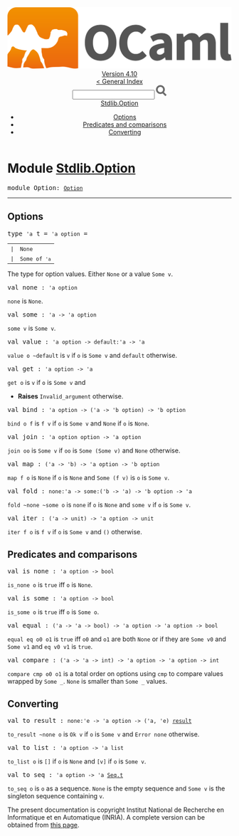 <!-- ((! set title API !)) ((! set documentation !)) ((! set api !)) ((! set nobreadcrumb !)) -->
<div class="api"><header><nav class="toc brand"><a class="brand" href="https://ocaml.org/"><img src="colour-logo-gray.svg" class="svg" alt="OCaml"></a></nav><nav class="toc"><div class="toc_version"><a href="/docs" id="version-select">Version 4.10</a></div><a href="index.html">&lt; General Index</a><div class="api_search"><input type="text" name="apisearch" id="api_search" oninput="mySearch(false);" onkeypress="this.oninput();" onclick="this.oninput();" onpaste="this.oninput();">
<img src="search_icon.svg" alt="Search" class="svg" onclick="mySearch(false)"></div>
<div id="search_results"></div><div class="toc_title"><a href="#top">Stdlib.Option</a></div><ul><li><a href="#options">Options</a></li><li><a href="#preds">Predicates and comparisons</a></li><li><a href="#convert">Converting</a></li></ul></nav></header>

<h1>Module <a href="type_Stdlib.Option.html">Stdlib.Option</a></h1>

<pre><span id="MODULEOption"><span class="keyword">module</span> Option</span>: <code class="type"><a href="Option.html">Option</a></code></pre><hr width="100%">
<h2 id="options">Options</h2>
<pre><span id="TYPEt"><span class="keyword">type</span> <code class="type">'a</code> t</span> = <code class="type">'a option</code> = </pre><table class="typetable">
<tbody><tr>
<td align="left" valign="top">
<code><span class="keyword">|</span></code></td>
<td align="left" valign="top">
<code><span id="TYPEELTt.None"><span class="constructor">None</span></span></code></td>

</tr>
<tr>
<td align="left" valign="top">
<code><span class="keyword">|</span></code></td>
<td align="left" valign="top">
<code><span id="TYPEELTt.Some"><span class="constructor">Some</span></span> <span class="keyword">of</span> <code class="type">'a</code></code></td>

</tr></tbody></table>

<div class="info ">
<div class="info-desc">
<p>The type for option values. Either <code class="code"><span class="constructor">None</span></code> or a value <code class="code"><span class="constructor">Some</span>&nbsp;v</code>.</p>
</div>
</div>


<pre><span id="VALnone"><span class="keyword">val</span> none</span> : <code class="type">'a option</code></pre><div class="info ">
<div class="info-desc">
<p><code class="code">none</code> is <code class="code"><span class="constructor">None</span></code>.</p>
</div>
</div>

<pre><span id="VALsome"><span class="keyword">val</span> some</span> : <code class="type">'a -&gt; 'a option</code></pre><div class="info ">
<div class="info-desc">
<p><code class="code">some&nbsp;v</code> is <code class="code"><span class="constructor">Some</span>&nbsp;v</code>.</p>
</div>
</div>

<pre><span id="VALvalue"><span class="keyword">val</span> value</span> : <code class="type">'a option -&gt; default:'a -&gt; 'a</code></pre><div class="info ">
<div class="info-desc">
<p><code class="code">value&nbsp;o&nbsp;~default</code> is <code class="code">v</code> if <code class="code">o</code> is <code class="code"><span class="constructor">Some</span>&nbsp;v</code> and <code class="code">default</code> otherwise.</p>
</div>
</div>

<pre><span id="VALget"><span class="keyword">val</span> get</span> : <code class="type">'a option -&gt; 'a</code></pre><div class="info ">
<div class="info-desc">
<p><code class="code">get&nbsp;o</code> is <code class="code">v</code> if <code class="code">o</code> is <code class="code"><span class="constructor">Some</span>&nbsp;v</code> and</p>
</div>
<ul class="info-attributes">
<li><b>Raises</b> <code>Invalid_argument</code> otherwise.</li>
</ul>
</div>

<pre><span id="VALbind"><span class="keyword">val</span> bind</span> : <code class="type">'a option -&gt; ('a -&gt; 'b option) -&gt; 'b option</code></pre><div class="info ">
<div class="info-desc">
<p><code class="code">bind&nbsp;o&nbsp;f</code> is <code class="code">f&nbsp;v</code> if <code class="code">o</code> is <code class="code"><span class="constructor">Some</span>&nbsp;v</code> and <code class="code"><span class="constructor">None</span></code> if <code class="code">o</code> is <code class="code"><span class="constructor">None</span></code>.</p>
</div>
</div>

<pre><span id="VALjoin"><span class="keyword">val</span> join</span> : <code class="type">'a option option -&gt; 'a option</code></pre><div class="info ">
<div class="info-desc">
<p><code class="code">join&nbsp;oo</code> is <code class="code"><span class="constructor">Some</span>&nbsp;v</code> if <code class="code">oo</code> is <code class="code"><span class="constructor">Some</span>&nbsp;(<span class="constructor">Some</span>&nbsp;v)</code> and <code class="code"><span class="constructor">None</span></code> otherwise.</p>
</div>
</div>

<pre><span id="VALmap"><span class="keyword">val</span> map</span> : <code class="type">('a -&gt; 'b) -&gt; 'a option -&gt; 'b option</code></pre><div class="info ">
<div class="info-desc">
<p><code class="code">map&nbsp;f&nbsp;o</code> is <code class="code"><span class="constructor">None</span></code> if <code class="code">o</code> is <code class="code"><span class="constructor">None</span></code> and <code class="code"><span class="constructor">Some</span>&nbsp;(f&nbsp;v)</code> is <code class="code">o</code> is <code class="code"><span class="constructor">Some</span>&nbsp;v</code>.</p>
</div>
</div>

<pre><span id="VALfold"><span class="keyword">val</span> fold</span> : <code class="type">none:'a -&gt; some:('b -&gt; 'a) -&gt; 'b option -&gt; 'a</code></pre><div class="info ">
<div class="info-desc">
<p><code class="code">fold&nbsp;~none&nbsp;~some&nbsp;o</code> is <code class="code">none</code> if <code class="code">o</code> is <code class="code"><span class="constructor">None</span></code> and <code class="code">some&nbsp;v</code> if <code class="code">o</code> is
    <code class="code"><span class="constructor">Some</span>&nbsp;v</code>.</p>
</div>
</div>

<pre><span id="VALiter"><span class="keyword">val</span> iter</span> : <code class="type">('a -&gt; unit) -&gt; 'a option -&gt; unit</code></pre><div class="info ">
<div class="info-desc">
<p><code class="code">iter&nbsp;f&nbsp;o</code> is <code class="code">f&nbsp;v</code> if <code class="code">o</code> is <code class="code"><span class="constructor">Some</span>&nbsp;v</code> and <code class="code">()</code> otherwise.</p>
</div>
</div>
<h2 id="preds">Predicates and comparisons</h2>
<pre><span id="VALis_none"><span class="keyword">val</span> is_none</span> : <code class="type">'a option -&gt; bool</code></pre><div class="info ">
<div class="info-desc">
<p><code class="code">is_none&nbsp;o</code> is <code class="code"><span class="keyword">true</span></code> iff <code class="code">o</code> is <code class="code"><span class="constructor">None</span></code>.</p>
</div>
</div>

<pre><span id="VALis_some"><span class="keyword">val</span> is_some</span> : <code class="type">'a option -&gt; bool</code></pre><div class="info ">
<div class="info-desc">
<p><code class="code">is_some&nbsp;o</code> is <code class="code"><span class="keyword">true</span></code> iff <code class="code">o</code> is <code class="code"><span class="constructor">Some</span>&nbsp;o</code>.</p>
</div>
</div>

<pre><span id="VALequal"><span class="keyword">val</span> equal</span> : <code class="type">('a -&gt; 'a -&gt; bool) -&gt; 'a option -&gt; 'a option -&gt; bool</code></pre><div class="info ">
<div class="info-desc">
<p><code class="code">equal&nbsp;eq&nbsp;o0&nbsp;o1</code> is <code class="code"><span class="keyword">true</span></code> iff <code class="code">o0</code> and <code class="code">o1</code> are both <code class="code"><span class="constructor">None</span></code> or if
    they are <code class="code"><span class="constructor">Some</span>&nbsp;v0</code> and <code class="code"><span class="constructor">Some</span>&nbsp;v1</code> and <code class="code">eq&nbsp;v0&nbsp;v1</code> is <code class="code"><span class="keyword">true</span></code>.</p>
</div>
</div>

<pre><span id="VALcompare"><span class="keyword">val</span> compare</span> : <code class="type">('a -&gt; 'a -&gt; int) -&gt; 'a option -&gt; 'a option -&gt; int</code></pre><div class="info ">
<div class="info-desc">
<p><code class="code">compare&nbsp;cmp&nbsp;o0&nbsp;o1</code> is a total order on options using <code class="code">cmp</code> to compare
    values wrapped by <code class="code"><span class="constructor">Some</span>&nbsp;_</code>. <code class="code"><span class="constructor">None</span></code> is smaller than <code class="code"><span class="constructor">Some</span>&nbsp;_</code> values.</p>
</div>
</div>
<h2 id="convert">Converting</h2>
<pre><span id="VALto_result"><span class="keyword">val</span> to_result</span> : <code class="type">none:'e -&gt; 'a option -&gt; ('a, 'e) <a href="Stdlib.html#TYPEresult">result</a></code></pre><div class="info ">
<div class="info-desc">
<p><code class="code">to_result&nbsp;~none&nbsp;o</code> is <code class="code"><span class="constructor">Ok</span>&nbsp;v</code> if <code class="code">o</code> is <code class="code"><span class="constructor">Some</span>&nbsp;v</code> and <code class="code"><span class="constructor">Error</span>&nbsp;none</code>
    otherwise.</p>
</div>
</div>

<pre><span id="VALto_list"><span class="keyword">val</span> to_list</span> : <code class="type">'a option -&gt; 'a list</code></pre><div class="info ">
<div class="info-desc">
<p><code class="code">to_list&nbsp;o</code> is <code class="code">[]</code> if <code class="code">o</code> is <code class="code"><span class="constructor">None</span></code> and <code class="code">[v]</code> if <code class="code">o</code> is <code class="code"><span class="constructor">Some</span>&nbsp;v</code>.</p>
</div>
</div>

<pre><span id="VALto_seq"><span class="keyword">val</span> to_seq</span> : <code class="type">'a option -&gt; 'a <a href="Seq.html#TYPEt">Seq.t</a></code></pre><div class="info ">
<div class="info-desc">
<p><code class="code">to_seq&nbsp;o</code> is <code class="code">o</code> as a sequence. <code class="code"><span class="constructor">None</span></code> is the empty sequence and
    <code class="code"><span class="constructor">Some</span>&nbsp;v</code> is the singleton sequence containing <code class="code">v</code>.</p>
</div>
</div>

<div class="copyright">The present documentation is copyright Institut National de Recherche en Informatique et en Automatique (INRIA). A complete version can be obtained from <a href="http://caml.inria.fr/pub/docs/manual-ocaml/">this page</a>.</div></div>